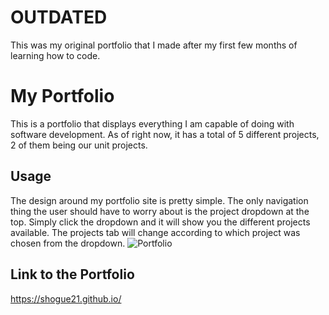 # OUTDATED
This was my original portfolio that I made after my first few months of learning how to code.

# My Portfolio
This is a portfolio that displays everything I am capable of doing with software development. As of right now, it has a total of 5 different projects, 2 of them being our unit projects.

## Usage
The design around my portfolio site is pretty simple. The only navigation thing the user should have to worry about is the project dropdown at the top. Simply click the dropdown and it will show you the different projects available. The projects tab will change according to which project was chosen from the dropdown.
![Portfolio](https://imgur.com/uPE7DGW.png)

## Link to the Portfolio
https://shogue21.github.io/
